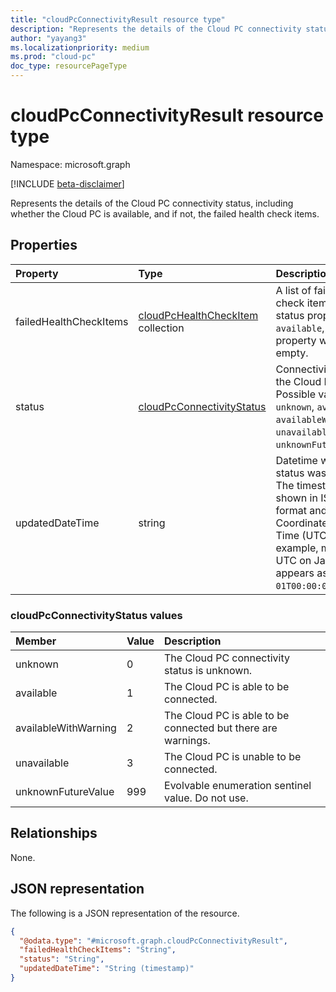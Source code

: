 ```yaml
---
title: "cloudPcConnectivityResult resource type"
description: "Represents the details of the Cloud PC connectivity status."
author: "yayang3"
ms.localizationpriority: medium
ms.prod: "cloud-pc"
doc_type: resourcePageType
---
```


# cloudPcConnectivityResult resource type

Namespace: microsoft.graph

[!INCLUDE [beta-disclaimer](../../includes/beta-disclaimer.md)]

Represents the details of the Cloud PC connectivity status, including whether the Cloud PC is available, and if not, the failed health check items.

## Properties
|Property|Type|Description|
|:---|:---|:---|
|failedHealthCheckItems|[cloudPcHealthCheckItem](../resources/cloudpchealthcheckitem.md) collection|A list of failed health check items. If the status property is `available`, this property will be empty.|
|status|[cloudPcConnectivityStatus](#cloudpcconnectivitystatus-values)|Connectivity status of the Cloud PC. Possible values are: `unknown`, `available`, `availableWithWarning`, `unavailable`, and `unknownFutureValue`.|
|updatedDateTime|string|Datetime when the status was updated. The timestamp is shown in ISO 8601 format and Coordinated Universal Time (UTC). For example, midnight UTC on Jan 1, 2014 appears as `2014-01-01T00:00:00Z`. |

### cloudPcConnectivityStatus values

|Member|Value|Description|
|:---|:---|:---|
|unknown|0|The Cloud PC connectivity status is unknown.|
|available|1|The Cloud PC is able to be connected.|
|availableWithWarning|2|The Cloud PC is able to be connected but there are warnings.|
|unavailable|3|The Cloud PC is unable to be connected.|
|unknownFutureValue|999|Evolvable enumeration sentinel value. Do not use.|

## Relationships
None.

## JSON representation
The following is a JSON representation of the resource.
<!-- {
  "blockType": "resource",
  "@odata.type": "microsoft.graph.cloudPcConnectivityResult"
}
-->
``` json
{
  "@odata.type": "#microsoft.graph.cloudPcConnectivityResult",
  "failedHealthCheckItems": "String",
  "status": "String",
  "updatedDateTime": "String (timestamp)"
}
```
